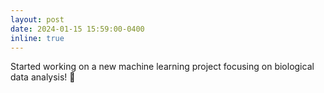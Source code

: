 ```yaml
---
layout: post
date: 2024-01-15 15:59:00-0400
inline: true
---
```


Started working on a new machine learning project focusing on biological data analysis! 🧬
